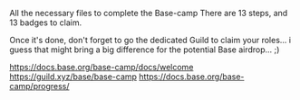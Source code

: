 All the necessary files to complete the  Base-camp
There are 13 steps, and 13 badges to claim.

Once it's done, don't forget to go the dedicated Guild to claim your roles... i guess that might bring a big difference for the potential Base airdrop... ;)

https://docs.base.org/base-camp/docs/welcome
https://guild.xyz/base/base-camp
https://docs.base.org/base-camp/progress/
